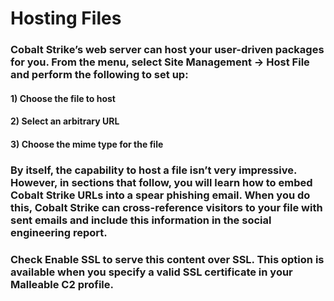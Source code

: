 # Hosting Files

### Cobalt Strike’s web server can host your user-driven packages for you. From the menu, select Site Management -> Host File and perform the following to set up:

#### 1) Choose the file to host

#### 2) Select an arbitrary URL

#### 3) Choose the mime type for the file

### By itself, the capability to host a file isn’t very impressive. However, in sections that follow, you will learn how to embed Cobalt Strike URLs into a spear phishing email. When you do this, Cobalt Strike can cross-reference visitors to your file with sent emails and include this information in the social engineering report.

### Check Enable SSL to serve this content over SSL. This option is available when you specify a valid SSL certificate in your Malleable C2 profile.

